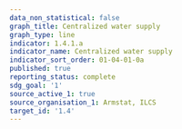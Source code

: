 ```yaml
---
data_non_statistical: false
graph_title: Centralized water supply
graph_type: line
indicator: 1.4.1.a
indicator_name: Centralized water supply
indicator_sort_order: 01-04-01-0a
published: true
reporting_status: complete
sdg_goal: '1'
source_active_1: true
source_organisation_1: Armstat, ILCS
target_id: '1.4'
---
```

